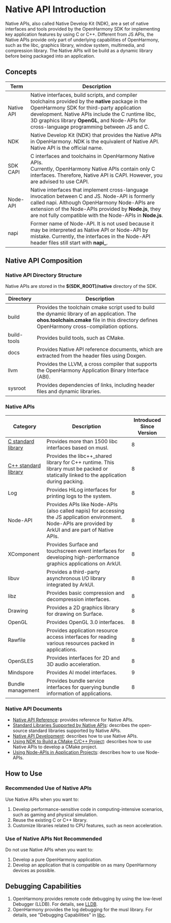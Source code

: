 # Native API Introduction

Native APIs, also called Native Develop Kit (NDK), are a set of native interfaces and tools provided by the OpenHarmony SDK for implementing key application features by using C or C++. Different from JS APIs, the Native APIs provide only part of underlying capabilities of OpenHarmony, such as the libc, graphics library, window system, multimedia, and compression library. The Native APIs will be build as a dynamic library before being packaged into an application.

## Concepts

|Term|Description|
|--|--|
|Native API|Native interfaces, build scripts, and compiler toolchains provided by the **native** package in the OpenHarmony SDK for third-party application development. Native APIs include the C runtime libc, 3D graphics library **OpenGL**, and Node-APIs for cross-language programming between JS and C.|
|NDK|Native Develop Kit (NDK) that provides the Native APIs in OpenHarmony. NDK is the equivalent of Native API. Native API is the official name.|
|SDK CAPI|C interfaces and toolchains in OpenHarmony Native APIs.<br/>Currently, OpenHarmony Native APIs contain only C interfaces. Therefore, Native API is CAPI. However, you are advised to use CAPI.|
|Node-API|Native interfaces that implement cross-language invocation between C and JS. Node-API is formerly called napi. Although OpenHarmony Node-APIs are extension of the Node-APIs provided by **Node.js**, they are not fully compatible with the Node-APIs in **Node.js**.|
|napi|Former name of Node-API. It is not used because it may be interpreted as Native API or Node-API by mistake. Currently, the interfaces in the Node-API header files still start with **napi_**.|

## Native API Composition

### Native API Directory Structure

Native APIs are stored in the **$(SDK_ROOT)/native** directory of the SDK.

|Directory|Description|
|--|--|
|build|Provides the toolchain cmake script used to build the dynamic library of an application. The **ohos.toolchain.cmake** file in this directory defines OpenHarmony cross-compilation options.|
|build-tools|Provides build tools, such as CMake.|
|docs|Provides Native API reference documents, which are extracted from the header files using Doxgen.|
|llvm|Provides the LLVM, a cross compiler that supports the OpenHarmony Application Binary Interface (ABI).|
|sysroot|Provides dependencies of links, including header files and dynamic libraries.|

### Native APIs

|Category|Description|Introduced Since Version|
|--|--|--|
|[C standard library](native-lib/third_party_libc/musl.md)|Provides more than 1500 libc interfaces based on musl.|8|
|[C++ standard library](native-lib/third_party_libc/cpp.md)|Provides the libc++_shared library for C++ runtime. This library must be packed or statically linked to the application during packing.|8|
|Log|Provides HiLog interfaces for printing logs to the system.|8|
|Node-API|Provides APIs like Node-APIs (also called napis) for accessing the JS application environment. Node-APIs are provided by ArkUI and are part of Native APIs.|8|
|XComponent|Provides Surface and touchscreen event interfaces for developing high-performance graphics applications on ArkUI.|8|
|libuv|Provides a third-party asynchronous I/O library integrated by ArkUI.|8|
|libz|Provides basic compression and decompression interfaces.|8|
|Drawing|Provides a 2D graphics library for drawing on Surface.|8|
|OpenGL|Provides OpenGL 3.0 interfaces.|8|
|Rawfile|Provides application resource access interfaces for reading various resources packed in applications.|8|
|OpenSLES|Provides interfaces for 2D and 3D audio acceleration.|8|
|Mindspore|Provides AI model interfaces.|9|
|Bundle management|Provides bundle service interfaces for querying bundle information of applications.|8|

### Native API Documents

* [Native API Reference](native-apis/_o_h___native_x_component.md): provides reference for Native APIs.
* [Standard Libraries Supported by Native APIs](../reference/native-lib/third_party_libc/musl.md): describes the open-source standard libraries supported by Native APIs.
* [Native API Development](../napi/napi-guidelines.md): describes how to use Native APIs.
* [Using NDK to Build a CMake C/C++ Project](../faqs/cmake-with-ndk.md): describes how to use Native APIs to develop a CMake project.
* [Using Node-APIs in Application Projects](../napi/napi-guidelines.md): describes how to use Node-APIs.

## How to Use

### Recommended Use of Native APIs

Use Native APIs when you want to:

1. Develop performance-sensitive code in computing-intensive scenarios, such as gaming and physical simulation.
2. Reuse the existing C or C++ library.
3. Customize libraries related to CPU features, such as neon acceleration.

### Use of Native APIs Not Recommended

Do not use Native APIs when you want to:

1. Develop a pure OpenHarmony application.
2. Develop an application that is compatible on as many OpenHarmony devices as possible.

## Debugging Capabilities

1. OpenHarmony provides remote code debugging by using the low-level Debugger (LLDB). For details, see [LLDB](https://gitee.com/openharmony/third_party_llvm-project/blob/master/lldb/README_en.md).
2. OpenHarmony provides the log debugging for the musl library. For details, see "Debugging Capabilities" in [libc](./native-lib/third_party_libc/musl.md).

<!--no_check-->